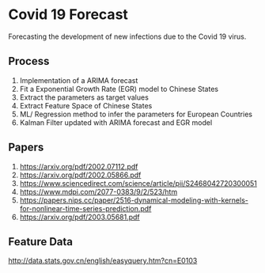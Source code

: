 
# Covid 19 Forecast
Forecasting the development of new infections due to the Covid 19 virus.

## Process
1. Implementation of a ARIMA forecast
2. Fit a Exponential Growth Rate (EGR) model to Chinese States
3. Extract the parameters as target values
4. Extract Feature Space of Chinese States
5. ML/ Regression method to infer the parameters for European Countries
6. Kalman Filter updated with ARIMA forecast and EGR model

## Papers
1. https://arxiv.org/pdf/2002.07112.pdf
2. https://arxiv.org/pdf/2002.05866.pdf
3. https://www.sciencedirect.com/science/article/pii/S2468042720300051
4. https://www.mdpi.com/2077-0383/9/2/523/htm
5. https://papers.nips.cc/paper/2516-dynamical-modeling-with-kernels-for-nonlinear-time-series-prediction.pdf
6. https://arxiv.org/pdf/2003.05681.pdf

## Feature Data 
http://data.stats.gov.cn/english/easyquery.htm?cn=E0103
